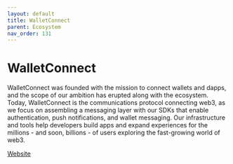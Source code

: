 ```yaml
---
layout: default
title: WalletConnect
parent: Ecosystem
nav_order: 131
---
```

# WalletConnect

WalletConnect was founded with the mission to connect wallets and dapps, and the scope of our ambition has erupted along with the ecosystem. Today, WalletConnect is the communications protocol connecting web3, as we focus on assembling a messaging layer with our SDKs that enable authentication, push notifications, and wallet messaging. Our infrastructure and tools help developers build apps and expand experiences for the millions - and soon, billions - of users exploring the fast-growing world of web3.

[Website](https://www.walletconnect.com)